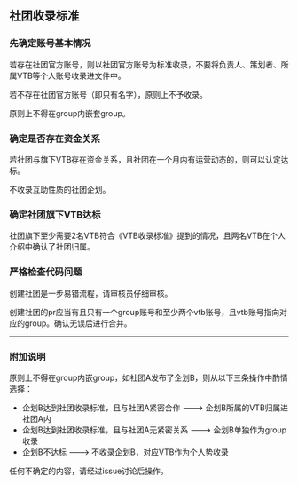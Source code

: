 ## 社团收录标准


### 先确定账号基本情况

若存在社团官方账号，则以社团官方账号为标准收录，不要将负责人、策划者、所属VTB等个人账号收录进文件中。

若不存在社团官方账号（即只有名字），原则上不予收录。

原则上不得在group内嵌套group。


### 确定是否存在资金关系

若社团与旗下VTB存在资金关系，且社团在一个月内有运营动态的，则可以认定达标。

不收录互助性质的社团企划。


### 确定社团旗下VTB达标

社团旗下至少需要2名VTB符合《VTB收录标准》提到的情况，且两名VTB在个人介绍中确认了社团归属。


### 严格检查代码问题

创建社团是一步易错流程，请审核员仔细审核。

创建社团的pr应当有且只有一个group账号和至少两个vtb账号，且vtb账号指向对应的group。确认无误后进行合并。

---

### 附加说明

原则上不得在group内嵌group，如社团A发布了企划B，则从以下三条操作中酌情选择：
- 企划B达到社团收录标准，且与社团A紧密合作 ---> 企划B所属的VTB归属进社团A内
- 企划B达到社团收录标准，且与社团A无紧密关系 ---> 企划B单独作为group收录
- 企划B不达标 ---> 不收录企划B，对应VTB作为个人势收录

任何不确定的内容，请经过issue讨论后操作。
